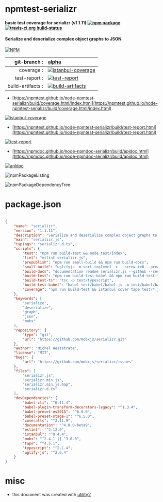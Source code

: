 # npmtest-serializr

#### basic test coverage for  serializr (v1.1.11)  [![npm package](https://img.shields.io/npm/v/npmtest-serializr.svg?style=flat-square)](https://www.npmjs.org/package/npmtest-serializr) [![travis-ci.org build-status](https://api.travis-ci.org/npmtest/node-npmtest-serializr.svg)](https://travis-ci.org/npmtest/node-npmtest-serializr)

#### Serialize and deserialize complex object graphs to JSON

[![NPM](https://nodei.co/npm/serializr.png?downloads=true&downloadRank=true&stars=true)](https://www.npmjs.com/package/serializr)

| git-branch : | [alpha](https://github.com/npmtest/node-npmtest-serializr/tree/alpha)|
|--:|:--|
| coverage : | [![istanbul-coverage](https://npmtest.github.io/node-npmtest-serializr/build/coverage.badge.svg)](https://npmtest.github.io/node-npmtest-serializr/build/coverage.html/index.html)|
| test-report : | [![test-report](https://npmtest.github.io/node-npmtest-serializr/build/test-report.badge.svg)](https://npmtest.github.io/node-npmtest-serializr/build/test-report.html)|
| build-artifacts : | [![build-artifacts](https://npmtest.github.io/node-npmtest-serializr/glyphicons_144_folder_open.png)](https://github.com/npmtest/node-npmtest-serializr/tree/gh-pages/build)|

- [https://npmtest.github.io/node-npmtest-serializr/build/coverage.html/index.html](https://npmtest.github.io/node-npmtest-serializr/build/coverage.html/index.html)

[![istanbul-coverage](https://npmtest.github.io/node-npmtest-serializr/build/screenCapture.buildCi.browser.%252Ftmp%252Fbuild%252Fcoverage.lib.html.png)](https://npmtest.github.io/node-npmtest-serializr/build/coverage.html/index.html)

- [https://npmtest.github.io/node-npmtest-serializr/build/test-report.html](https://npmtest.github.io/node-npmtest-serializr/build/test-report.html)

[![test-report](https://npmtest.github.io/node-npmtest-serializr/build/screenCapture.buildCi.browser.%252Ftmp%252Fbuild%252Ftest-report.html.png)](https://npmtest.github.io/node-npmtest-serializr/build/test-report.html)

- [https://npmdoc.github.io/node-npmdoc-serializr/build/apidoc.html](https://npmdoc.github.io/node-npmdoc-serializr/build/apidoc.html)

[![apidoc](https://npmdoc.github.io/node-npmdoc-serializr/build/screenCapture.buildCi.browser.%252Ftmp%252Fbuild%252Fapidoc.html.png)](https://npmdoc.github.io/node-npmdoc-serializr/build/apidoc.html)

![npmPackageListing](https://npmtest.github.io/node-npmtest-serializr/build/screenCapture.npmPackageListing.svg)

![npmPackageDependencyTree](https://npmtest.github.io/node-npmtest-serializr/build/screenCapture.npmPackageDependencyTree.svg)



# package.json

```json

{
    "name": "serializr",
    "version": "1.1.11",
    "description": "Serialize and deserialize complex object graphs to JSON",
    "main": "serializr.js",
    "typings": "serializr.d.ts",
    "scripts": {
        "test": "npm run build-test && node test/index",
        "lint": "eslint serializr.js",
        "prepublish": "npm run small-build && npm run build-docs",
        "small-build": "uglifyjs -m sort,toplevel -c --screw-ie8 --preamble '/** serializr - (c) Michel Weststrate 2016 - MIT Licensed */' --source-map serializr.min.js.map -o serializr.min.js serializr.js",
        "build-docs": "documentation readme serializr.js --github --section API",
        "build-test": "npm run build-test-babel && npm run build-test-ts",
        "build-test-ts": "tsc -p test/typescript",
        "build-test-babel": "babel test/babel/babel.js -o test/babel/babel-compiled.js",
        "coverage": "npm run build-test && istanbul cover tape test/*.js"
    },
    "keywords": [
        "serialize",
        "deserialize",
        "graph",
        "json",
        "mobx"
    ],
    "repository": {
        "type": "git",
        "url": "https://github.com/mobxjs/serializr.git"
    },
    "author": "Michel Weststrate",
    "license": "MIT",
    "bugs": {
        "url": "https://github.com/mobxjs/serializr/issues"
    },
    "files": [
        "serializr.js",
        "serializr.min.js",
        "serializr.min.js.map",
        "serializr.d.ts"
    ],
    "devDependencies": {
        "babel-cli": "^6.11.4",
        "babel-plugin-transform-decorators-legacy": "^1.3.4",
        "babel-preset-es2015": "^6.9.0",
        "babel-preset-stage-1": "^6.5.0",
        "coveralls": "^2.11.9",
        "documentation": "^4.0.0-beta9",
        "eslint": "^2.12.0",
        "istanbul": "^0.4.4",
        "mobx": "^2.4.1 || ^3.0.0",
        "tape": "^4.5.1",
        "typescript": "^2.1.4",
        "uglify-js": "^2.6.4"
    }
}
```



# misc
- this document was created with [utility2](https://github.com/kaizhu256/node-utility2)
